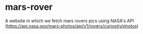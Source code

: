 # mars-rover
A website in which we fetch mars rovers pics using NASA's API (https://api.nasa.gov/mars-photos/api/v1/rovers/curiosity/photos)
